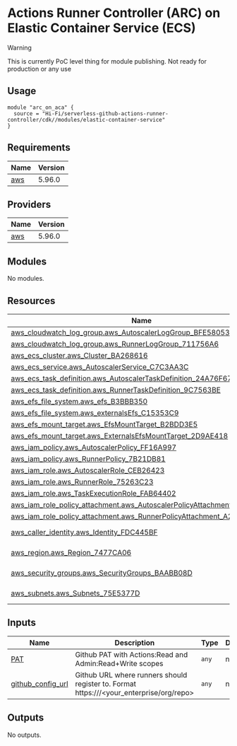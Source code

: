 # Actions Runner Controller (ARC) on Elastic Container Service (ECS)

> [!WARNING]  
> This is currently PoC level thing for module publishing. Not ready for production or any use

## Usage

```hcl
module "arc_on_aca" {
  source = "Hi-Fi/serverless-github-actions-runner-controller/cdk//modules/elastic-container-service"
}
```
<!-- BEGIN_TF_DOCS -->
## Requirements

| Name | Version |
|------|---------|
| <a name="requirement_aws"></a> [aws](#requirement\_aws) | 5.96.0 |

## Providers

| Name | Version |
|------|---------|
| <a name="provider_aws"></a> [aws](#provider\_aws) | 5.96.0 |

## Modules

No modules.

## Resources

| Name | Type |
|------|------|
| [aws_cloudwatch_log_group.aws_AutoscalerLogGroup_BFE58053](https://registry.terraform.io/providers/aws/5.96.0/docs/resources/cloudwatch_log_group) | resource |
| [aws_cloudwatch_log_group.aws_RunnerLogGroup_711756A6](https://registry.terraform.io/providers/aws/5.96.0/docs/resources/cloudwatch_log_group) | resource |
| [aws_ecs_cluster.aws_Cluster_BA268616](https://registry.terraform.io/providers/aws/5.96.0/docs/resources/ecs_cluster) | resource |
| [aws_ecs_service.aws_AutoscalerService_C7C3AA3C](https://registry.terraform.io/providers/aws/5.96.0/docs/resources/ecs_service) | resource |
| [aws_ecs_task_definition.aws_AutoscalerTaskDefinition_24A76F67](https://registry.terraform.io/providers/aws/5.96.0/docs/resources/ecs_task_definition) | resource |
| [aws_ecs_task_definition.aws_RunnerTaskDefinition_9C7563BE](https://registry.terraform.io/providers/aws/5.96.0/docs/resources/ecs_task_definition) | resource |
| [aws_efs_file_system.aws_efs_B3BBB350](https://registry.terraform.io/providers/aws/5.96.0/docs/resources/efs_file_system) | resource |
| [aws_efs_file_system.aws_externalsEfs_C15353C9](https://registry.terraform.io/providers/aws/5.96.0/docs/resources/efs_file_system) | resource |
| [aws_efs_mount_target.aws_EfsMountTarget_B2BDD3E5](https://registry.terraform.io/providers/aws/5.96.0/docs/resources/efs_mount_target) | resource |
| [aws_efs_mount_target.aws_ExternalsEfsMountTarget_2D9AE418](https://registry.terraform.io/providers/aws/5.96.0/docs/resources/efs_mount_target) | resource |
| [aws_iam_policy.aws_AutoscalerPolicy_FF16A997](https://registry.terraform.io/providers/aws/5.96.0/docs/resources/iam_policy) | resource |
| [aws_iam_policy.aws_RunnerPolicy_7B21DB81](https://registry.terraform.io/providers/aws/5.96.0/docs/resources/iam_policy) | resource |
| [aws_iam_role.aws_AutoscalerRole_CEB26423](https://registry.terraform.io/providers/aws/5.96.0/docs/resources/iam_role) | resource |
| [aws_iam_role.aws_RunnerRole_75263C23](https://registry.terraform.io/providers/aws/5.96.0/docs/resources/iam_role) | resource |
| [aws_iam_role.aws_TaskExecutionRole_FAB64402](https://registry.terraform.io/providers/aws/5.96.0/docs/resources/iam_role) | resource |
| [aws_iam_role_policy_attachment.aws_AutoscalerPolicyAttachment_5402A0C0](https://registry.terraform.io/providers/aws/5.96.0/docs/resources/iam_role_policy_attachment) | resource |
| [aws_iam_role_policy_attachment.aws_RunnerPolicyAttachment_A293771C](https://registry.terraform.io/providers/aws/5.96.0/docs/resources/iam_role_policy_attachment) | resource |
| [aws_caller_identity.aws_Identity_FDC445BF](https://registry.terraform.io/providers/aws/5.96.0/docs/data-sources/caller_identity) | data source |
| [aws_region.aws_Region_7477CA06](https://registry.terraform.io/providers/aws/5.96.0/docs/data-sources/region) | data source |
| [aws_security_groups.aws_SecurityGroups_BAABB08D](https://registry.terraform.io/providers/aws/5.96.0/docs/data-sources/security_groups) | data source |
| [aws_subnets.aws_Subnets_75E5377D](https://registry.terraform.io/providers/aws/5.96.0/docs/data-sources/subnets) | data source |

## Inputs

| Name | Description | Type | Default | Required |
|------|-------------|------|---------|:--------:|
| <a name="input_PAT"></a> [PAT](#input\_PAT) | Github PAT with Actions:Read and Admin:Read+Write scopes | `any` | n/a | yes |
| <a name="input_github_config_url"></a> [github\_config\_url](#input\_github\_config\_url) | Github URL where runners should register to. Format https://<GitHub host>/<your\_enterprise/org/repo> | `any` | n/a | yes |

## Outputs

No outputs.
<!-- END_TF_DOCS -->